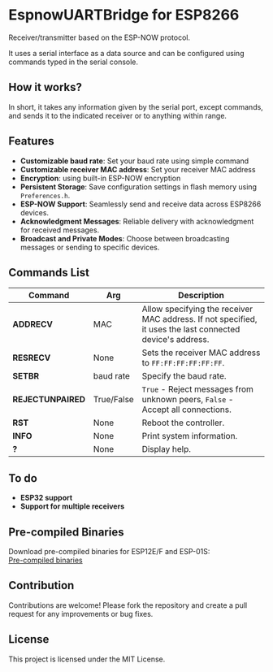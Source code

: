 # EspnowUARTBridge for ESP8266

Receiver/transmitter based on the ESP-NOW protocol.

It uses a serial interface as a data source and can be configured using commands typed in the serial console.

## How it works?

In short, it takes any information given by the serial port, except commands, and sends it to the indicated receiver or to anything within range.

## Features

- **Customizable baud rate**: Set your baud rate using simple command
- **Customizable receiver MAC address**: Set your receiver MAC address
- **Encryption**: using built-in ESP-NOW encryption
- **Persistent Storage**: Save configuration settings in flash memory using `Preferences.h`.
- **ESP-NOW Support**: Seamlessly send and receive data across ESP8266 devices.
- **Acknowledgment Messages**: Reliable delivery with acknowledgment for received messages.
- **Broadcast and Private Modes**: Choose between broadcasting messages or sending to specific devices.
## Commands List

| Command          |Arg  |Description                                                                 |
|-------------------|----------|-------------------------------------------------------------------|
| **ADDRECV**       | MAC|Allow specifying the receiver MAC address. If not specified, it uses the last connected device's address. |
| **RESRECV**       | None |Sets the receiver MAC address to `FF:FF:FF:FF:FF:FF`.                      |
| **SETBR**         | baud rate |Specify the baud rate.                                                     |
| **REJECTUNPAIRED**| True/False|`True` - Reject messages from unknown peers, `False` - Accept all connections. |
| **RST**           | None |Reboot the controller.                                                    |
| **INFO**          | None |Print system information.                                                 |
| **?**             | None |Display help.                                                             |

## To do
- **ESP32 support**
- **Support for multiple receivers**
## Pre-compiled Binaries

Download pre-compiled binaries for ESP12E/F and ESP-01S:  
[Pre-compiled binaries](https://github.com/kurson95/EspnowUARTBridge_ESP8266/releases/)
## Contribution
Contributions are welcome! Please fork the repository and create a pull request for any improvements or bug fixes.

## License
This project is licensed under the MIT License.
